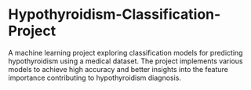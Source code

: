 # Hypothyroidism-Classification-Project
A machine learning project exploring classification models for predicting hypothyroidism using a medical dataset. The project implements various models to achieve high accuracy and better insights into the feature importance contributing to hypothyroidism diagnosis.
